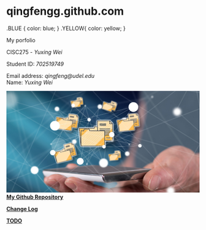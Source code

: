 # qingfengg.github.com
.BLUE {
  color: blue;
}
.YELLOW{
  color: yellow;
}
<html>
  <head>
    My porfolio  
  </head>
  <body>  
    <p> 
      CISC275 - <em class="BLUE">Yuxing Wei</em>
    </p>
    <p>
      Student ID: <em class="YELLOW">702519749</em>
    </p>
    <p>
      Email address: <em class="YELLOW">qingfeng@udel.edu</em><br>
      Name: <em class="BLUE">Yuxing Wei</em>
    </p>
    <p>
      <img src="central-repository-scaled.jpg">
      <br><a href="https://github.com/QingFenGG/qingfengg.github.com" > <strong>My Github Repository</strong> </a>
    </p>
  <p>
      <a href="https://qingfengg.github.io/changelog.html" > <strong>Change Log</strong> </a>
  </p>

  <p>
  <a href="https://qingfengg.github.io/TODO.html" > <strong>TODO</strong> </a>
  </p>
  </body>
</html>
